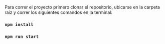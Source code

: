 Para correr el proyecto primero clonar el repositorio, ubicarse en la carpeta raíz y correr los siguientes comandos en la terminal:


### `npm install`
### `npm run start`

